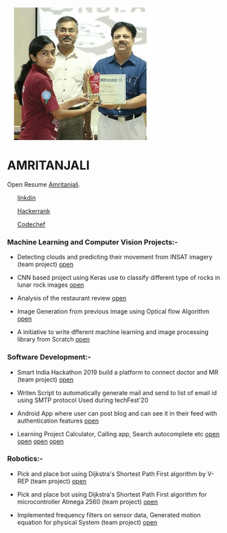 ![](giif.gif)
<html>
  <body>
    <h1>AMRITANJALI</h1>
    <p>Open Resume <a href="https://github.com/amritanjali123/Portfolio/blob/master/Amritanjali(RESUME).pdf">Amritanjali</a>.</p>
    <ul>  <a href="https://www.linkedin.com/in/amritanjali-dubey-a7870b161/">linkdin</a></ul>
   <ul>  <a href="https://www.hackerrank.com/amrit5?hr_r=1">Hackerrank</a></ul>
    <ul>  <a href="https://www.codechef.com/users/amrit5">Codechef</a></ul>
  </body>
</html>
<html>
  <body>
    <h3><b>Machine Learning and Computer Vision Projects:-</b></h3>
    <ul>
    <li><p>Detecting clouds and predicting their movement from INSAT imagery (team project) <a href="https://github.com/amritanjali123/NM373_Future_Predicators">open</a>  </p></li>
     <li> <p>CNN based project using Keras use to classify different type of rocks in lunar rock images <a href="https://github.com/amritanjali123/Rock_classification">open</a></p></li>
    <li><p>Analysis of the restaurant review <a href="https://github.com/amritanjali123/Restaurant_review">open</a></p></li>
    <li><p>Image Generation from previous image using Optical flow Algorithm <a href="https://github.com/amritanjali123/Image_generation_form_prevous_image_optical_flow">open</a></p></li>
 <li><p>A initiative to write dfferent machine learning and image processing library from Scratch <a href="https://github.com/amritanjali123/Machine-Learning-and-Image-processing-library-from-scratch">open</a></p> </li>
    
 </ul>
     
  </body>
</html>
<html>
  <body>
    <h3><b>Software Development:-</b></h3>
    <ul>
   <li> <p>Smart India Hackathon 2019 build a platform to connect doctor and MR (team project) <a href="https://github.com/amritanjali123/sih">open</a>  </p> </li>
     <li> <p>Writen Script to automatically generate mail and send to list of email id using SMTP protocol Used during techFest'20 </p>       </li>
   <li> <p>Android App where user can post blog and can see it in their feed with authentication features <a href="https://github.com/amritanjali123/blogapp">open</a></p> </li>
    <li><p>Learning Project Calculator, Calling app, Search autocomplete etc <a href="https://github.com/amritanjali123/Calculator">open</a> <a href="https://github.com/amritanjali123/Animation">open</a> <a href="https://github.com/amritanjali123/CALL">open</a>
    <a href="https://github.com/amritanjali123/Autocomplet">open</a></p></li>
    </ul>
  </body>
</html>

<html>
  <body>
    <h3><b>Robotics:-</b></h3>
    <ul>
    <li><p>Pick and place bot using Dijkstra's Shortest Path First algorithm by V-REP (team project) <a href="https://github.com/amritanjali123/eyantra">open</a></p> </li>
   <li><p>Pick and place bot using Dijkstra's Shortest Path First algorithm for microcontroller Atmega 2560 (team project) <a href="https://github.com/amritanjali123/Pick_And_Place_Robot">open</a></p></li> 
    <li><p>Implemented frequency filters on sensor data, Generated motion equation for physical System  (team project) <a href="https://github.com/amritanjali123/Control_System">open</a> </p></li>
    </ul>
 </body>
</html>

